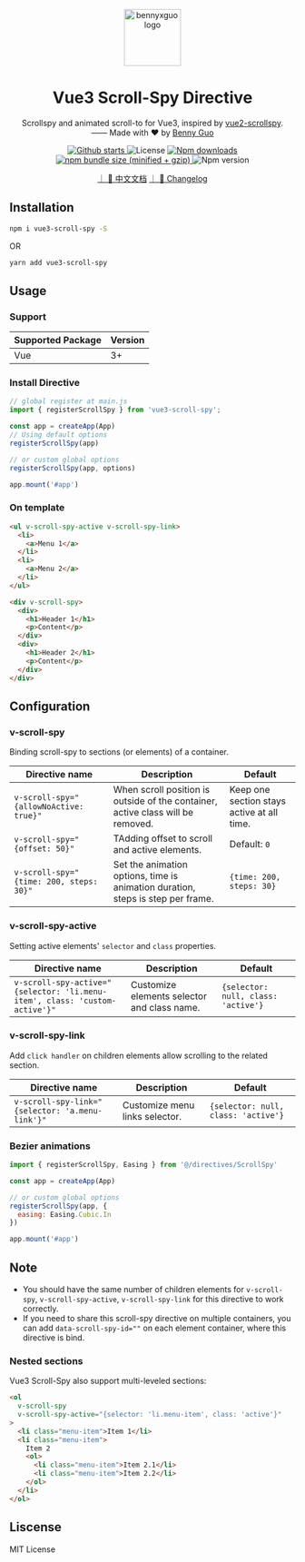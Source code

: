 <p align="center"><a href="https://bennyxguo.me" target="_blank" rel="noopener noreferrer"><img width="100" src="https://img-blog.csdnimg.cn/20200930013332450.png" alt="bennyxguo logo"></a></p>

<h1 align="center">Vue3 Scroll-Spy Directive</h1>

<div align="center">
  <p>Scrollspy and animated scroll-to for Vue3, inspired by <a href="https://github.com/ibufu/vue2-scrollspy">vue2-scrollspy</a>. <br>
  —— Made with ❤️ by <a href="https://github.com/bennyxguo">Benny Guo</a></p>

  <p align="center">
    <a href="https://github.com/bennyxguo/vue3-scroll-spy/stargazers">
      <img src="https://img.shields.io/github/stars/bennyxguo/vue3-scroll-spy.svg" alt="Github starts">
    </a>
    <a>
      <img src="https://img.shields.io/github/license/bennyxguo/vue3-scroll-spy.svg" alt="License">
    </a>
    <a href="https://www.npmjs.com/package/vue3-scroll-spy">
      <img src="https://img.shields.io/npm/dt/vue3-scroll-spy.svg" alt="Npm downloads">
    </a>
    <a href="https://www.npmjs.com/package/vue3-scroll-spy">
      <img src="https://img.shields.io/bundlephobia/minzip/vue3-scroll-spy.svg" alt="npm bundle size (minified + gzip)">
    </a>
    <a>
      <img src="https://img.shields.io/npm/v/vue3-scroll-spy.svg" alt="Npm version">
    </a>
  </p>

[｜ 📙 中文文档](https://github.com/bennyxguo/vue3-scroll-spy/blob/master/README_CN.md)
[｜ 📙 Changelog](https://github.com/bennyxguo/vue3-scroll-spy/blob/master/CHANGELOG.md)

</div>

## Installation

```bash
npm i vue3-scroll-spy -S
```

OR

```bash
yarn add vue3-scroll-spy
```

## Usage

### Support

| Supported Package | Version |
| ----------------- | ------- |
| Vue               | 3+      |

### Install Directive

```javascript
// global register at main.js
import { registerScrollSpy } from 'vue3-scroll-spy';

const app = createApp(App)
// Using default options
registerScrollSpy(app)

// or custom global options
registerScrollSpy(app, options)

app.mount('#app')
```

### On template

```html
<ul v-scroll-spy-active v-scroll-spy-link>
  <li>
    <a>Menu 1</a>
  </li>
  <li>
    <a>Menu 2</a>
  </li>
</ul>

<div v-scroll-spy>
  <div>
    <h1>Header 1</h1>
    <p>Content</p>
  </div>
  <div>
    <h1>Header 2</h1>
    <p>Content</p>
  </div>
</div>
```

## Configuration

### v-scroll-spy

Binding scroll-spy to sections (or elements) of a container.

| Directive name                          | Description                                                                     | Default                                    |
| --------------------------------------- | ------------------------------------------------------------------------------- | ------------------------------------------ |
| `v-scroll-spy="{allowNoActive: true}"`  | When scroll position is outside of the container, active class will be removed. | Keep one section stays active at all time. |
| `v-scroll-spy="{offset: 50}"`           | TAdding offset to scroll and active elements.                                   | Default: `0`                               |
| `v-scroll-spy="{time: 200, steps: 30}"` | Set the animation options, time is animation duration, steps is step per frame. | `{time: 200, steps: 30}`                   |

### v-scroll-spy-active

Setting active elements' `selector` and `class` properties.

| Directive name                                                             | Description                                 | Default                             |
| -------------------------------------------------------------------------- | ------------------------------------------- | ----------------------------------- |
| `v-scroll-spy-active="{selector: 'li.menu-item', class: 'custom-active'}"` | Customize elements selector and class name. | `{selector: null, class: 'active'}` |

### v-scroll-spy-link

Add `click handler` on children elements allow scrolling to the related section.

| Directive name                                  | Description                    | Default                             |
| ----------------------------------------------- | ------------------------------ | ----------------------------------- |
| `v-scroll-spy-link="{selector: 'a.menu-link'}"` | Customize menu links selector. | `{selector: null, class: 'active'}` |

### Bezier animations

```javascript
import { registerScrollSpy, Easing } from '@/directives/ScrollSpy'

const app = createApp(App)

// or custom global options
registerScrollSpy(app, {
  easing: Easing.Cubic.In
})

app.mount('#app')
```

## Note

- You should have the same number of children elements for `v-scroll-spy`, `v-scroll-spy-active`, `v-scroll-spy-link` for this directive to work correctly.
- If you need to share this scroll-spy directive on multiple containers, you can add `data-scroll-spy-id=""` on each element container, where this directive is bind.

### Nested sections

Vue3 Scroll-Spy also support multi-leveled sections:

```html
<ol
  v-scroll-spy
  v-scroll-spy-active="{selector: 'li.menu-item', class: 'active'}"
>
  <li class="menu-item">Item 1</li>
  <li class="menu-item">
    Item 2
    <ol>
      <li class="menu-item">Item 2.1</li>
      <li class="menu-item">Item 2.2</li>
    </ol>
  </li>
</ol>
```

## Liscense

MIT License
